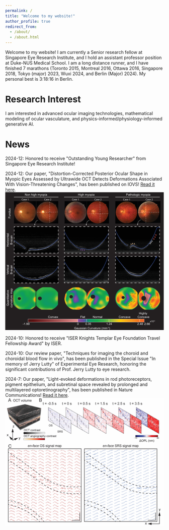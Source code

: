 ```yaml
---
permalink: /
title: "Welcome to my website!"
author_profile: true
redirect_from: 
  - /about/
  - /about.html
---
```


Welcome to my website!
I am currently a Senior research fellow at Singapore Eye Research Institute, and I hold an assistant professor position at Duke-NUS Medical School.
I am a long distance runner, and I have finished 7 marathons (Toronto 2015, Montreal 2016, Ottawa 2016, Singapore 2018, Tokyo (major) 2023, Wuxi 2024, and Berlin (Major) 2024). My personal best is 3:18:16 in Berlin.

Research Interest
======
I am interested in advanced ocular imaging technologies, mathematical modeling of ocular vasculature, and physics-informed/physiology-informed generative AI.


News
======
 2024-12: Honored to receive "Outstanding Young Researcher" from Singapore Eye Research Institute!

  2024-12: Our paper, "Distortion-Corrected Posterior Ocular Shape in Myopic Eyes Assessed by Ultrawide OCT Detects Deformations Associated With Vision-Threatening Changes", has been published on IOVS! 
  [Read it here](https://iovs.arvojournals.org/article.aspx?articleid=2802226&resultClick=1).<br/><img src='/images/curvature.png'>

  2024-10: Honored to receive "ISER Knights Templar Eye Foundation Travel Fellowship Award" by ISER.

  2024-10: Our review paper, "Techniques for imaging the choroid and choroidal blood flow in vivo", has been published in the Special Issue "In memory of Jerry Lutty" of Experimental Eye Research, honoring the significant contributions of Prof. Jerry Lutty to eye research.

  2024-7: Our paper, "Light-evoked deformations in rod photoreceptors, pigment epithelium, and subretinal space revealed by prolonged and multilayered optoretinography", has been published in Nature Communications! 
  [Read it here](https://www.nature.com/articles/s41467-024-49014-5).<br/><img src='/images/ORG_NC.png'>


